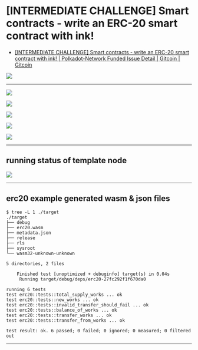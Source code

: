 
# [INTERMEDIATE CHALLENGE] Smart contracts - write an ERC-20 smart contract with ink!

* [[INTERMEDIATE CHALLENGE] Smart contracts - write an ERC-20 smart contract with ink! | Polkadot-Network Funded Issue Detail | Gitcoin | Gitcoin](https://gitcoin.co/issue/Polkadot-Network/hello-world-by-polkadot/9/100023935)

![](https://i.imgur.com/s7cpha7.png)

---

![](https://i.imgur.com/3BjZXSe.png)

![](https://i.imgur.com/OyriREQ.png)

![](https://i.imgur.com/q4tKtjC.png)

![](https://i.imgur.com/57GkCf7.png)

![](https://i.imgur.com/FRkO8ID.png)

---

## running status of template node 

![](https://i.imgur.com/HCA3OI1.png)

---

## erc20 example generated wasm & json files

```shell
$ tree -L 1 ./target
./target
├── debug
├── erc20.wasm
├── metadata.json
├── release
├── rls
├── sysroot
└── wasm32-unknown-unknown

5 directories, 2 files
```

```shell=cargo +nightly test
    Finished test [unoptimized + debuginfo] target(s) in 0.04s
     Running target/debug/deps/erc20-27fc292f1f670da0

running 6 tests
test erc20::tests::total_supply_works ... ok
test erc20::tests::new_works ... ok
test erc20::tests::invalid_transfer_should_fail ... ok
test erc20::tests::balance_of_works ... ok
test erc20::tests::transfer_works ... ok
test erc20::tests::transfer_from_works ... ok

test result: ok. 6 passed; 0 failed; 0 ignored; 0 measured; 0 filtered out

```

---

